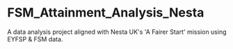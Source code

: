 # FSM_Attainment_Analysis_Nesta
A data analysis project aligned with Nesta UK's 'A Fairer Start' mission using EYFSP &amp; FSM data.
